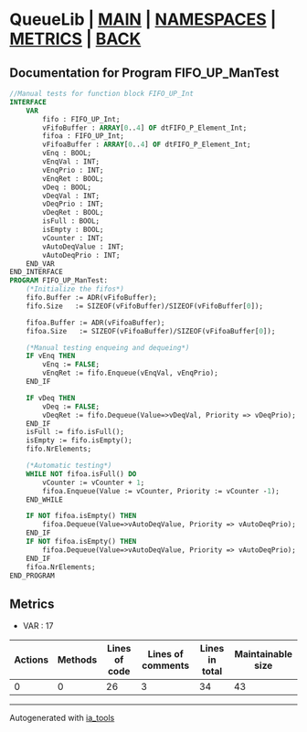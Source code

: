 # QueueLib | [MAIN] | [NAMESPACES] | [METRICS] | [BACK]  

## Documentation for Program FIFO_UP_ManTest  

```pascal
//Manual tests for function block FIFO_UP_Int  
INTERFACE
    VAR 
        fifo : FIFO_UP_Int;
        vFifoBuffer : ARRAY[0..4] OF dtFIFO_P_Element_Int;
        fifoa : FIFO_UP_Int;
        vFifoaBuffer : ARRAY[0..4] OF dtFIFO_P_Element_Int;
        vEnq : BOOL;
        vEnqVal : INT;
        vEnqPrio : INT;
        vEnqRet : BOOL;
        vDeq : BOOL;
        vDeqVal : INT;
        vDeqPrio : INT;
        vDeqRet : BOOL;
        isFull : BOOL;
        isEmpty : BOOL;
        vCounter : INT;
        vAutoDeqValue : INT;
        vAutoDeqPrio : INT;
    END_VAR
END_INTERFACE
PROGRAM FIFO_UP_ManTest:
    (*Initialize the fifos*)
    fifo.Buffer := ADR(vFifoBuffer);
    fifo.Size   := SIZEOF(vFifoBuffer)/SIZEOF(vFifoBuffer[0]);

    fifoa.Buffer := ADR(vFifoaBuffer);
    fifoa.Size   := SIZEOF(vFifoaBuffer)/SIZEOF(vFifoaBuffer[0]);

    (*Manual testing enqueing and dequeing*)
    IF vEnq THEN
        vEnq := FALSE;
        vEnqRet := fifo.Enqueue(vEnqVal, vEnqPrio);
    END_IF

    IF vDeq THEN
        vDeq := FALSE;
        vDeqRet := fifo.Dequeue(Value=>vDeqVal, Priority => vDeqPrio);
    END_IF
    isFull := fifo.isFull();
    isEmpty := fifo.isEmpty();
    fifo.NrElements;

    (*Automatic testing*)
    WHILE NOT fifoa.isFull() DO
        vCounter := vCounter + 1;
        fifoa.Enqueue(Value := vCounter, Priority := vCounter -1);
    END_WHILE

    IF NOT fifoa.isEmpty() THEN
        fifoa.Dequeue(Value=>vAutoDeqValue, Priority => vAutoDeqPrio);
    END_IF
    IF NOT fifoa.isEmpty() THEN
        fifoa.Dequeue(Value=>vAutoDeqValue, Priority => vAutoDeqPrio);
    END_IF
    fifoa.NrElements;
END_PROGRAM
```

## Metrics  

- VAR : 17

| Actions | Methods | Lines of code | Lines of comments | Lines in total | Maintainable size |
| ------- | ------- | ------------- | ----------------- | -------------- | ----------------- |
| 0 | 0 | 26 |3 |34 | 43 |

---
Autogenerated with [ia_tools](https://github.com/tkucic/ia_tools)  

[MAIN]: ../../../../index_st.md
[NAMESPACES]: ../../nsList_st.md
[METRICS]: ../../../metrics_st.md
[BACK]: ../nsMain_st.md
